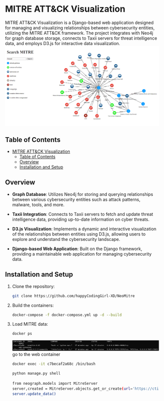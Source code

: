 # MITRE ATT&CK Visualization

MITRE ATT&CK Visualization is a Django-based web application designed for managing and visualizing relationships between cybersecurity entities, utilizing the MITRE ATT&CK framework. The project integrates with Neo4j for graph database storage, connects to Taxii servers for threat intelligence data, and employs D3.js for interactive data visualization.
![Search sample](neograph\static\neograph\image\2023-10-11-search-mitre.png)

## Table of Contents

- [MITRE ATT\&CK Visualization](#mitre-attck-visualization)
  - [Table of Contents](#table-of-contents)
  - [Overview](#overview)
  - [Installation and Setup](#installation-and-setup)

## Overview

- **Graph Database**: Utilizes Neo4j for storing and querying relationships between various cybersecurity entities such as attack patterns, malware, tools, and more.

- **Taxii Integration**: Connects to Taxii servers to fetch and update threat intelligence data, providing up-to-date information on cyber threats.

- **D3.js Visualization**: Implements a dynamic and interactive visualization of the relationships between entities using D3.js, allowing users to explore and understand the cybersecurity landscape.

- **Django-based Web Application**: Built on the Django framework, providing a maintainable web application for managing cybersecurity data.

## Installation and Setup

1. Clone the repository:

   ```bash
   git clone https://github.com/happyCodingGirl-XD/NeoMitre
   ```
2. Build the containers:
   
    ```bash
    docker-compose -f docker-compose.yml up -d --build 
    ```
3. Load MITRE data:
   
    ```bash
    docker ps
    ```
    ![Containers](neograph/static/neograph/image/docker_ps.png)
    go to the web container
    
    ```bash
    docker exec -it c7becaf2a68c /bin/bash
    ```

    ```bash
    python manage.py shell

    from neograph.models import MitreServer
    server,created = MitreServer.objects.get_or_create(url='https://cti-taxii.mitre.org/taxii/')
    server.update_data()
    ```


